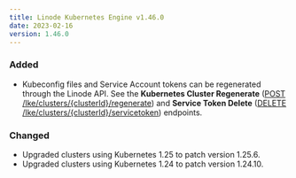```yaml
---
title: Linode Kubernetes Engine v1.46.0
date: 2023-02-16
version: 1.46.0
---
```


### Added

- Kubeconfig files and Service Account tokens can be regenerated through the Linode API. See the **Kubernetes Cluster Regenerate** ([POST /lke/clusters/{clusterId}/regenerate](/docs/api/linode-kubernetes-engine-lke/#kubernetes-cluster-regenerate)) and **Service Token Delete** ([DELETE /lke/clusters/{clusterId}/servicetoken](/docs/api/linode-kubernetes-engine-lke/#service-token-delete)) endpoints.

### Changed

- Upgraded clusters using Kubernetes 1.25 to patch version 1.25.6.
- Upgraded clusters using Kubernetes 1.24 to patch version 1.24.10.